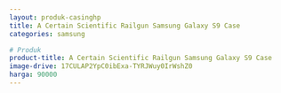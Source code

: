 ```yaml
---
layout: produk-casinghp
title: A Certain Scientific Railgun Samsung Galaxy S9 Case
categories: samsung

# Produk
product-title: A Certain Scientific Railgun Samsung Galaxy S9 Case
image-drive: 17CULAP2YpC0ibExa-TYRJWuy0IrWshZ0
harga: 90000
---
```

